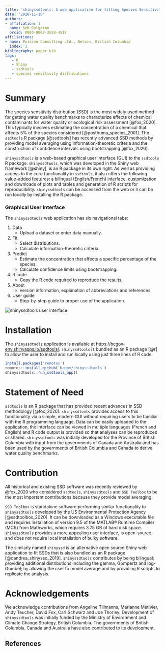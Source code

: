 ```yaml
---
title: 'shinyssdtools: A web application for fitting Species Sensitivity Distributions (SSDs)'
date: '2020-11-18'
authors:
- affiliation: 1
  name: Seb Dalgarno
  orcid: 0000-0002-3658-4517
affiliations:
- name: Poisson Consulting Ltd., Nelson, British Columbia
  index: 1
bibliography: paper.bib
tags:
   - R
   - Shiny
   - ssdtools
   - species sensitivity distributions
---
```


# Summary
The species sensitivity distribution (SSD) is the most widely used method for getting water quality benchmarks to characterize effects of chemical contaminants for water quality or ecological risk assessment [@fox_2020].
This typically involves estimating the concentration of a chemical that affects 5% of the species considered [@posthuma_species_2001].
The `ssdtools` R package [@ssdtools] has recently advanced SSD methods by providing model averaging using information-theoretic criteria and the construction of confidence intervals using bootstrapping [@fox_2020]. 

`shinyssdtools` is a web-based graphical user interface (GUI) to the `ssdtools` R package.
`shinyssdtools`, which was developed in the Shiny web framework [@shiny], is an R package in its own right.
As well as providing access to the core functionality in `ssdtools`, it also offers the following value-added features: a bilingual (English/French) interface, customization and downloads of plots and tables and generation of R scripts for reproducibility. 
`shinyssdtools` can be accessed from the web or it can be run locally by installing the R package.

### Graphical User Interface

The `shinyssdtools` web application has six navigational tabs: 

1. Data
   - Upload a dataset or enter data manually.
1. Fit
   - Select distributions.
   - Calculate information-theoretic criteria.
1. Predict
   - Estimate the concentration that affects a specific percentage of the species.
   - Calculate confidence limits using bootstrapping.
1. R code
   - Copy the R code required to reproduce the results.
1. About
   - version information, explanation of abbreviations and references
1. User guide
   - Step-by-step guide to proper use of the application.

![shinyssdtools user interface](shinyssdtools_ui.png)

# Installation

The `shinyssdtools` application is available at https://bcgov-env.shinyapps.io/ssdtools/.
`shinyssdtools` is bundled as an R package [@r] to allow the user to install and run locally using just three lines of R code:

```r
install.packages('remotes')
remotes::install_github('bcgov/shinyssdtools')
shinyssdtools::run_ssdtools_app()
```

# Statement of Need
`ssdtools` is an R package that has provided recent advances in SSD methodology [@fox_2020]. 
`shinyssdtools` provides access to this functionality via a simple, modern GUI without requiring users to be familiar with the R programming language. 
Data can be easily uploaded to the application, the interface can be viewed in multiple languages (French and English) and R code output is provided so that analyses can be reproduced or shared. 
`shinyssdtools` was initially developed for the Province of British Columbia with input from the governments of Canada and Australia and has been used by the governments of British Columbia and Canada to derive water quality benchmarks.

# Contribution
 
All historical and existing SSD software was recently reviewed by @fox_2020 who considered `ssdtools`, `shinyssdtools` and `SSD Toolbox` to be the most important contributions because they provide model averaging.

`SSD Toolbox` is standalone software performing similar functionality to `shinyssdtools` developed by the US Environmental Protection Agency [@ssdtoolbox_2020]. 
It can be downloaded as a Windows executable file and requires installation of version 9.5 of the MATLAB® Runtime Compiler (MCR) from Mathworks, which requires 3.75 GB of hard disk space. 
`shinyssdtools` provides a more appealing user interface, is open-source and does not require local installation of bulky software. 

The similarly named `shinyssd` is an alternative open source Shiny web application to fit SSDs that is also bundled as an R package [@dandrea_shinyssd_2019]. 
`shinyssdtools` contributes by being bilingual; providing additional distributions including the gamma, Gompertz and log-Gumbel; by allowing the user to model average and by providing R scripts to replicate the analysis.

# Acknowledgements

We acknowledge contributions from Angeline Tillmanns, Marianne Métivier, Andy Teucher, David Fox, Carl Schwarz and Joe Thorley.
Development of `shinyssdtools` was initially funded by the Ministry of Environment and Climate Change Strategy, British Columbia. The governments of British Columbia, Canada and Australia have also contributed to its development.

## References

